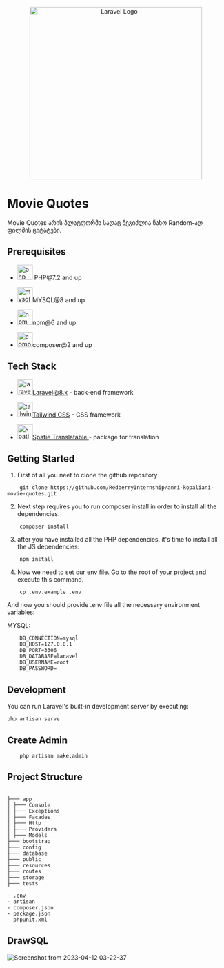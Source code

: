 <p align="center"><a href="https://laravel.com" target="_blank"><img src="https://raw.githubusercontent.com/laravel/art/master/logo-lockup/5%20SVG/2%20CMYK/1%20Full%20Color/laravel-logolockup-cmyk-red.svg" width="400" alt="Laravel Logo"></a></p>

# Movie Quotes

Movie Quotes არის პლატფორმა სადაც შეგიძლია ნახო Random-ად ფილმის ციტატები.

## Prerequisites

-   <p><img src="https://e7.pngegg.com/pngimages/906/282/png-clipart-logo-computer-icons-php-wm-logo-text-label.png" width="35" height="35" alt="php"> PHP@7.2 and up</p>
-   <p><img src="https://e7.pngegg.com/pngimages/1018/16/png-clipart-mysql-workbench-database-mysql-cluster-others-text-logo.png" width="35" height="35" alt="mysql">MYSQL@8 and up</p>
-   <p><img width="35" height="35" height src="https://upload.wikimedia.org/wikipedia/commons/thumb/d/db/Npm-logo.svg/2560px-Npm-logo.svg.png" alt="npm">npm@6 and up</p>
-   <p><img width="35" height="35" src="https://upload.wikimedia.org/wikipedia/commons/2/26/Logo-composer-transparent.png?20150215175858" alt="composer">composer@2 and up</p>

## Tech Stack

-   <p><img src="https://upload.wikimedia.org/wikipedia/commons/thumb/9/9a/Laravel.svg/985px-Laravel.svg.png" width="35" alt="laravel" height="35"><a href="https://laravel.com/docs/8.x">Laravel@8.x</a> - back-end framework</p>
-   <p><img src="https://upload.wikimedia.org/wikipedia/commons/thumb/d/d5/Tailwind_CSS_Logo.svg/1024px-Tailwind_CSS_Logo.svg.png" width="35" height="35" alt="tailwind"><a href="https://tailwindcss.com/docs/installation">Tailwind CSS</a> - CSS framework</p>
-   <p><img src="https://avatars.githubusercontent.com/u/7535935?s=280&v=4" width="35" height="35" alt="spatie"><a href="https://github.com/spatie/laravel-translatable">Spatie Translatable </a> - package for translation</p>

## Getting Started

1. First of all you neet to clone the github repository

```
    git clone https://github.com/RedberryInternship/anri-kopaliani-movie-quotes.git
```

2. Next step requires you to run composer install in order to install all the dependencies.

```
    composer install
```

3. after you have installed all the PHP dependencies, it's time to install all the JS dependencies:

```
    npm install
```

4.  Now we need to set our env file. Go to the root of your project and execute this command.

```
    cp .env.example .env
```

And now you should provide .env file all the necessary environment variables:

MYSQL:

```
    DB_CONNECTION=mysql
    DB_HOST=127.0.0.1
    DB_PORT=3306
    DB_DATABASE=laravel
    DB_USERNAME=root
    DB_PASSWORD=
```

## Development

You can run Laravel's built-in development server by executing:

```
php artisan serve
```

## Create Admin

```
    php artisan make:admin
```

## Project Structure

```

├─── app
│ ├─── Console
│ ├─── Exceptions
│ ├─── Facades
│ ├─── Http
│ ├─── Providers
│ ├─── Models
├─── bootstrap
├─── config
├─── database
├─── public
├─── resources
├─── routes
├─── storage
├─── tests

- .env
- artisan
- composer.json
- package.json
- phpunit.xml

```

## DrawSQL

![Screenshot from 2023-04-12 03-22-37](https://user-images.githubusercontent.com/73776304/231309373-5a751d42-1eca-4b68-ace9-65a6b87f1866.png)
